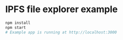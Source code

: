 # IPFS file explorer example

```sh
npm install
npm start
# Example app is running at http://localhost:3000
```
